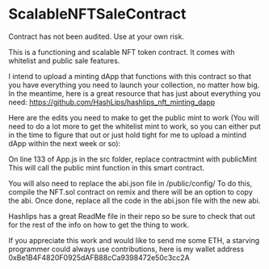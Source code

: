 # ScalableNFTSaleContract

Contract has not been audited. Use at your own risk.

This is a functioning and scalable NFT token contract. It comes with whitelist and public sale features.

I intend to upload a minting dApp that functions with this contract so that you have everything you need to launch your collection, no matter how big. 
In the meantime, here is a great resource that has just about everything you need: https://github.com/HashLips/hashlips_nft_minting_dapp

Here are the edits you need to make to get the public mint to work (You will need to do a lot more to get the whitelist mint to work, so you can either put in the 
time to figure that out or just hold tight for me to upload a mintind dApp within the next week or so): 

On line 133 of App.js in the src folder, replace contractmint with publicMint
This will call the public mint function in this smart contract.

You will also need to replace the abi.json file in /public/config/
To do this, compile the NFT.sol contract on remix and there will be an option to copy the abi. Once done, replace all the code in the abi.json file with the new abi.

Hashlips has a great ReadMe file in their repo so be sure to check that out for the rest of the info on how to get the thing to work.

If you appreciate this work and would like to send me some ETH, a starving programmer could always use contributions, here is my wallet address 0xBe1B4F4820F0925dAFB88cCa9398472e50c3cc2A

